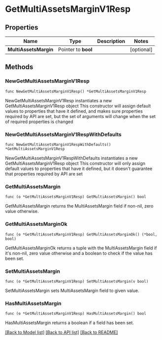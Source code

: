 # GetMultiAssetsMarginV1Resp

## Properties

Name | Type | Description | Notes
------------ | ------------- | ------------- | -------------
**MultiAssetsMargin** | Pointer to **bool** |  | [optional] 

## Methods

### NewGetMultiAssetsMarginV1Resp

`func NewGetMultiAssetsMarginV1Resp() *GetMultiAssetsMarginV1Resp`

NewGetMultiAssetsMarginV1Resp instantiates a new GetMultiAssetsMarginV1Resp object
This constructor will assign default values to properties that have it defined,
and makes sure properties required by API are set, but the set of arguments
will change when the set of required properties is changed

### NewGetMultiAssetsMarginV1RespWithDefaults

`func NewGetMultiAssetsMarginV1RespWithDefaults() *GetMultiAssetsMarginV1Resp`

NewGetMultiAssetsMarginV1RespWithDefaults instantiates a new GetMultiAssetsMarginV1Resp object
This constructor will only assign default values to properties that have it defined,
but it doesn't guarantee that properties required by API are set

### GetMultiAssetsMargin

`func (o *GetMultiAssetsMarginV1Resp) GetMultiAssetsMargin() bool`

GetMultiAssetsMargin returns the MultiAssetsMargin field if non-nil, zero value otherwise.

### GetMultiAssetsMarginOk

`func (o *GetMultiAssetsMarginV1Resp) GetMultiAssetsMarginOk() (*bool, bool)`

GetMultiAssetsMarginOk returns a tuple with the MultiAssetsMargin field if it's non-nil, zero value otherwise
and a boolean to check if the value has been set.

### SetMultiAssetsMargin

`func (o *GetMultiAssetsMarginV1Resp) SetMultiAssetsMargin(v bool)`

SetMultiAssetsMargin sets MultiAssetsMargin field to given value.

### HasMultiAssetsMargin

`func (o *GetMultiAssetsMarginV1Resp) HasMultiAssetsMargin() bool`

HasMultiAssetsMargin returns a boolean if a field has been set.


[[Back to Model list]](../README.md#documentation-for-models) [[Back to API list]](../README.md#documentation-for-api-endpoints) [[Back to README]](../README.md)


